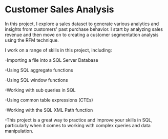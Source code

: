 # Customer Sales Analysis
In this project, I explore a sales dataset to generate various analytics and insights from customers' past purchase behavior. I start by analyzing sales revenue and then move on to creating a customer segmentation analysis using the RFM technique.

I work on a range of skills in this project, including:

-Importing a file into a SQL Server Database

-Using SQL aggregate functions

-Using SQL window functions

-Working with sub queries in SQL

-Using common table expressions (CTEs)

-Working with the SQL XML Path function

-This project is a great way to practice and improve your skills in SQL, particularly when it comes to working with complex queries and data manipulation.

